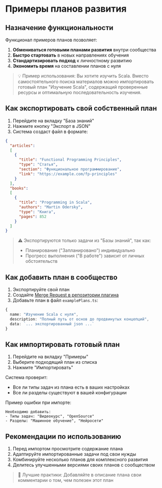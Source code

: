 # Примеры планов развития

## Назначение функциональности

Функционал примеров планов позволяет:

1. **Обмениваться готовыми планами развития** внутри сообщества
2. **Быстро стартовать** в новых направлениях обучения
3. **Стандартизировать подход** к личностному развитию
4. **Экономить время** на составлении планов с нуля

> 💡 Пример использования: Вы хотите изучить Scala. 
> Вместо самостоятельного поиска материалов можно импортировать готовый план "Изучение Scala", 
> содержащий проверенные ресурсы и оптимальную последовательность изучения.

## Как экспортировать свой собственный план

1. Перейдите на вкладку "База знаний"
2. Нажмите кнопку "Экспорт в JSON"
3. Система создаст файл в формате:

```json
{
  "articles":
  [
    {
      "title": "Functional Programming Principles",
      "type": "Статья",
      "section": "Функциональное программирование",
      "link": "https://example.com/fp-principles"
    }
  ],
  "books":
  [
    {
      "title": "Programming in Scala",
      "authors": "Martin Odersky",
      "type": "Книга",
      "pages": 852
    }
  ]
}
```

> ⚠️ Экспортируются только задачи из "Базы знаний", так как:
>
> - Планирование ("Запланировано") индивидуально
> - Прогресс выполнения ("В работе") зависит от личных обстоятельств

## Как добавить план в сообщество

1. Экспортируйте свой план
2. Создайте [Merge Request в репозитории плагина](https://github.com/artemkorsakov/personal-development-plan/blob/master/examples/examplePlans.ts)
3. Добавьте план в файл `examplePlans.ts`:

```typescript
{
  name: "Изучение Scala с нуля",
  description: "Полный путь от основ до продвинутых концепций",
  data: `... экспортированный json ...`
}
```

## Как импортировать готовый план

1. Перейдите на вкладку "Примеры"
2. Выберите подходящий план из списка
3. Нажмите "Импортировать"

Система проверит:

- Все ли типы задач из плана есть в ваших настройках
- Все ли разделы существуют в вашей конфигурации

Пример ошибки при импорте:

```
Необходимо добавить:
- Типы задач: "Видеокурс", "OpenSource"
- Разделы: "Машинное обучение", "Нейросети"
```

## Рекомендации по использованию

1. Перед импортом просмотрите содержание плана
2. Адаптируйте импортированные задачи под свои нужды
3. Комбинируйте несколько планов для комплексного развития
4. Делитесь улучшенными версиями своих планов с сообществом

> 🌟 Лучшие практики: Добавляйте в описание плана свои комментарии о том, чем полезен этот план 
